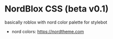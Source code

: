 # NordBlox CSS (beta v0.1)
basically roblox with nord color palette for stylebot
- nord colors: https://nordtheme.com
